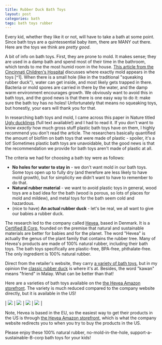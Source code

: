 ```yaml
---
title: Rubber Duck Bath Toys
layout: post
categories: bath
tags: bath toys rubber
---
```


Every kid, whether they like it or not, will have to take a bath at some point. Since bath toys are a quintessential baby item, there are MANY out there. Here are the toys we think are _pretty good_.

A bit of info on bath toys. First, they are prone to mold. It makes sense; they are used in a damp bath and spend most of their time in the bathroom, which tends to me the most humid room in the house. [This article from the Cincinnati Children's Hospital](https://blog.cincinnatichildrens.org/healthy-living/moldy-bath-toys-how-dangerous-are-they/) discusses where exactly mold appears in the toys [^1]. When there is a small hole (like in the traditional "squeaking rubber duck"), water can get inside, and most likely gets trapped in there. Bacteria or mold spores are carried in there by the water, and the damp warm environment encourages growth. We obviously want to avoid this in bath toys, and the good news is that there is one easy way to do it: make sure the bath toy has no holes! Unfortunately that means no squeaking toys, but honestly, your ears will thank you for that.

In researching bath toys and mold, I came across this paper in Nature titled [Ugly ducklings](https://www.nature.com/articles/s41522-018-0050-9) (full text available!) and I had to read it. If you don't want to know _exactly_ how much gross stuff plastic bath toys have on them, I highly recommend you don't read the article. The researchers basically quantified the amount of biofilm on bath toys that were made of plastic - spoiler, it's a lot! Sometimes plastic bath toys are unavoidable, but the good news is that the recommendation we provide for bath toys aren't made of plastic at all.

The criteria we had for choosing a bath toy were as follows:

* **No holes for water to stay in** - we don't want mold in our bath toys. Some toys open up to fully dry (and therefore are less likely to have mold growth), but for simplicity we didn't want to have to remember to do that.
* **Natural rubber material** - we want to avoid plastic toys in general, wood toys are a bad idea for the bath (wood is porous, so lots of places for mold and mildew), and metal toys for the bath seem cold and hazardous.
* (nice to have) **An actual rubber duck** - let's be real, we all want to give our babies a rubber duck.

The research led to the company called [Hevea](https://heveaplanet.com), based in Denmark. It is a [Certified B Corp](https://www.bcorporation.net/en-us/), founded on the premise that natural and sustainable materials are better for babies and for the planet. The word "Hevea" is actually the genus of the plant family that contains the rubber tree. Many of Hevea's products are made of 100% natural rubber, including their bath toys. The bath toys specifically are plastic-free, BPA-free, phthalate-free. The only ingredient is 100% natural rubber.

Direct from the retailer's website, they carry [a variety of bath toys](https://heveaplanet.com/collections/bath-toys), but in my opinion the [classic rubber duck](https://heveaplanet.com/collections/bath-toys/products/kawan-mini-rubberduck-golden-ochre) is where it's at. Besides, the word "kawan" means "friend" in Malay. What can be better than that!

Here are a varieties of bath toys available on the [the Hevea Amazon storefront](https://amzn.to/3TCZkQL). The variety is much reduced compared to the company website directly, but it is available in the US!

| <a href="https://www.amazon.com/gp/product/B07NF14RPX?ie=UTF8&psc=1&linkCode=li2&tag=pgbg-20&linkId=f5a958edf03e1dc89614ef37e46a9471&language=en_US&ref_=as_li_ss_il" target="_blank"><img border="0" src="//ws-na.amazon-adsystem.com/widgets/q?_encoding=UTF8&ASIN=B07NF14RPX&Format=_SL160_&ID=AsinImage&MarketPlace=US&ServiceVersion=20070822&WS=1&tag=pgbg-20&language=en_US" ></a><img src="https://ir-na.amazon-adsystem.com/e/ir?t=pgbg-20&language=en_US&l=li2&o=1&a=B07NF14RPX" width="1" height="1" border="0" alt="" style="border:none !important; margin:0px !important;" /> | <a href="https://www.amazon.com/HEVEA-Kawan-Rubber-Eggnog-Yellow/dp/B07NF8NMZ3?&linkCode=li2&tag=pgbg-20&linkId=730f3bbb728e57d8fc26ab619f162a66&language=en_US&ref_=as_li_ss_il" target="_blank"><img border="0" src="//ws-na.amazon-adsystem.com/widgets/q?_encoding=UTF8&ASIN=B07NF8NMZ3&Format=_SL160_&ID=AsinImage&MarketPlace=US&ServiceVersion=20070822&WS=1&tag=pgbg-20&language=en_US" ></a><img src="https://ir-na.amazon-adsystem.com/e/ir?t=pgbg-20&language=en_US&l=li2&o=1&a=B07NF8NMZ3" width="1" height="1" border="0" alt="" style="border:none !important; margin:0px !important;" /> | <a href="https://www.amazon.com/HEVEA-Upcycled-Blizzard-Plastic-Free-Eco-Friendly/dp/B08W5421MH?th=1&psc=1&linkCode=li2&tag=pgbg-20&linkId=4ca0b27b7d28530ecae0455689feaa2c&language=en_US&ref_=as_li_ss_il" target="_blank"><img border="0" src="//ws-na.amazon-adsystem.com/widgets/q?_encoding=UTF8&ASIN=B08W5421MH&Format=_SL160_&ID=AsinImage&MarketPlace=US&ServiceVersion=20070822&WS=1&tag=pgbg-20&language=en_US" ></a><img src="https://ir-na.amazon-adsystem.com/e/ir?t=pgbg-20&language=en_US&l=li2&o=1&a=B08W5421MH" width="1" height="1" border="0" alt="" style="border:none !important; margin:0px !important;" /> | <a href="https://www.amazon.com/HEVEA-Upcycled-Rubberduck-Plastic-Free-Eco-Friendly/dp/B08WRBSDGC?&linkCode=li2&tag=pgbg-20&linkId=fbd637532e8a81ab14a774225e14f38f&language=en_US&ref_=as_li_ss_il" target="_blank"><img border="0" src="//ws-na.amazon-adsystem.com/widgets/q?_encoding=UTF8&ASIN=B08WRBSDGC&Format=_SL160_&ID=AsinImage&MarketPlace=US&ServiceVersion=20070822&WS=1&tag=pgbg-20&language=en_US" ></a><img src="https://ir-na.amazon-adsystem.com/e/ir?t=pgbg-20&language=en_US&l=li2&o=1&a=B08WRBSDGC" width="1" height="1" border="0" alt="" style="border:none !important; margin:0px !important;" /> |

Note, Hevea is based in the EU, so the easiest way to get their products in the US is through [the Hevea Amazon storefront](https://amzn.to/3TCZkQL), which is what the company website redirects you to when you try to buy the products in the US.

Please enjoy these 100% natural rubber, no-mold-in-the-hole, support-a-sustainable-B-corp bath toys for your kids!